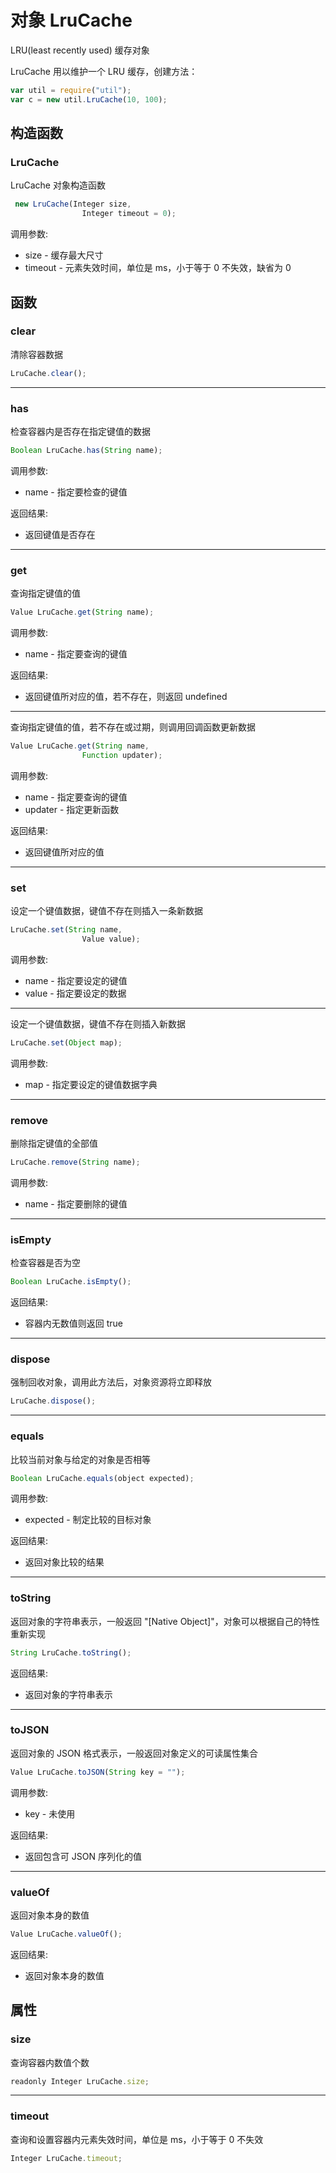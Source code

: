 # 对象 LruCache
LRU(least recently used) 缓存对象

LruCache 用以维护一个 LRU 缓存，创建方法：
```JavaScript
var util = require("util");
var c = new util.LruCache(10, 100);
```
## 构造函数
        
### LruCache
LruCache 对象构造函数
```JavaScript
 new LruCache(Integer size,
                Integer timeout = 0);
```

调用参数:
* size - 缓存最大尺寸
* timeout - 元素失效时间，单位是 ms，小于等于 0 不失效，缺省为 0

## 函数
        
### clear
清除容器数据
```JavaScript
LruCache.clear();
```

--------------------------
### has
检查容器内是否存在指定键值的数据
```JavaScript
Boolean LruCache.has(String name);
```

调用参数:
* name - 指定要检查的键值

返回结果:
* 返回键值是否存在

--------------------------
### get
查询指定键值的值
```JavaScript
Value LruCache.get(String name);
```

调用参数:
* name - 指定要查询的键值

返回结果:
* 返回键值所对应的值，若不存在，则返回 undefined

--------------------------
查询指定键值的值，若不存在或过期，则调用回调函数更新数据
```JavaScript
Value LruCache.get(String name,
                Function updater);
```

调用参数:
* name - 指定要查询的键值
* updater - 指定更新函数

返回结果:
* 返回键值所对应的值

--------------------------
### set
设定一个键值数据，键值不存在则插入一条新数据
```JavaScript
LruCache.set(String name,
                Value value);
```

调用参数:
* name - 指定要设定的键值
* value - 指定要设定的数据

--------------------------
设定一个键值数据，键值不存在则插入新数据
```JavaScript
LruCache.set(Object map);
```

调用参数:
* map - 指定要设定的键值数据字典

--------------------------
### remove
删除指定键值的全部值
```JavaScript
LruCache.remove(String name);
```

调用参数:
* name - 指定要删除的键值

--------------------------
### isEmpty
检查容器是否为空
```JavaScript
Boolean LruCache.isEmpty();
```

返回结果:
* 容器内无数值则返回 true

--------------------------
### dispose
强制回收对象，调用此方法后，对象资源将立即释放
```JavaScript
LruCache.dispose();
```

--------------------------
### equals
比较当前对象与给定的对象是否相等
```JavaScript
Boolean LruCache.equals(object expected);
```

调用参数:
* expected - 制定比较的目标对象

返回结果:
* 返回对象比较的结果

--------------------------
### toString
返回对象的字符串表示，一般返回 "[Native Object]"，对象可以根据自己的特性重新实现
```JavaScript
String LruCache.toString();
```

返回结果:
* 返回对象的字符串表示

--------------------------
### toJSON
返回对象的 JSON 格式表示，一般返回对象定义的可读属性集合
```JavaScript
Value LruCache.toJSON(String key = "");
```

调用参数:
* key - 未使用

返回结果:
* 返回包含可 JSON 序列化的值

--------------------------
### valueOf
返回对象本身的数值
```JavaScript
Value LruCache.valueOf();
```

返回结果:
* 返回对象本身的数值

## 属性
        
### size
查询容器内数值个数
```JavaScript
readonly Integer LruCache.size;
```

--------------------------
### timeout
查询和设置容器内元素失效时间，单位是 ms，小于等于 0 不失效
```JavaScript
Integer LruCache.timeout;
```

